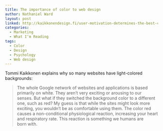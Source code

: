 ```yaml
---
title: The importance of color to web design
author: Nathaniel Ward
layout: post
linked: http://kaikkonendesign.fi/user-motivation-determines-the-best-color-scheme-for-your-website/
categories:
  - Marketing
  - What I’m Reading
tags:
  - Color
  - Design
  - Psychology
  - Web design
---
```

Tommi Kaikkonen explains why so many websites have light-colored backgrounds:

> The whole Google network of websites and applications is based primarily on white. They aren’t very exciting or arousing to our senses. But what if they switched the background color to a different one, such as red? My guess is that while the sites might look more exciting, you wouldn’t be as comfortable using them. The color red causes a non-conditional physiological reaction, increasing your heart and respiratory rate. This reaction is something we humans are born with.